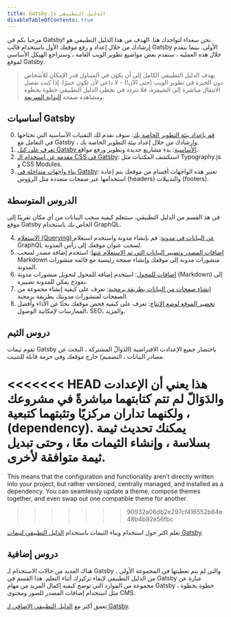 ```yaml
---
title: Gatsby.js الدليل التطبيقي
disableTableOfContents: true
---
```


مرحبا بكم في Gatsby! نحن سعداء لتواجدك هنا. الهدف من هذا الدليل التطبيقي هو إرشادك من خلال إعداد و رفع موقعك الأول باستخدام قالب Gatsby الأولى. بينما نتقدم خلال هذه العملية ، سنقدم بعض مواضيع تطوير الويب العامة ، وسنراجع الهيكل الأساسي لموقع Gatsby.

> يهدف الدليل التطبيقي الكامل إلى أن يكون في المتناول  قدر الإمكان للأشخاص دون الخبرة في تطوير الويب (حتى الآن!) - لا داعي لأن تكون خبيرًا. إذا كنت تفضل الانتقال مباشرة إلى الشيفرة، فلا تتردد في تخطي الدليل التطبيقي خطوة بخطوة ومشاهدة صفحة [البداية السريعة](/docs/quick-start/).

## أساسيات Gatsby

0.  [قم بإعداد بيئة التطوير الخاصة بك](/tutorial/part-zero/): سوف نقدم لك التقنيات الأساسية التي تحتاجها في التعامل مع Gatsby ، وإرشادك من خلال إعداد بيئة التطوير الخاصة بك.
1.  [تعرف على كتل Gatsby الأساسية](/tutorial/part-one/): بدء مشاريع جديدة وتطوير ورفع مواقع.
2.  [مقدمة عن استخدام الـ CSS في Gatsby](/tutorial/part-two/): استكشف المكتبات مثل Typography.js و CSS Modules.
3.  [بناء واجهات متداخلة في Gatsby](/tutorial/part-three/): تعتبر هذه الواجهات أقسام من موقعك يتم إعادة استخدامها عبر صفحات متعددة مثل الرؤوس (headers) والتذييلات (footers).

## الدروس المتوسطة

في هذ القسم من الدليل التطبيقي، ستتعلم كيفية سحب البيانات من أي مكان تقريبًا إلى موقع Gatsby الخاص بك باستخدام GraphQL.

4.  [الاستعلام (Querying) عن البيانات في مدونة](/tutorial/part-four/): قم بإنشاء مدونة واستخدم استعلام GraphQL لسحب عنوان موقعك إلى رأس المدونة.
5.  [إضافات المصدر وتصيير البيانات التي تم الاستعلام عنها](/tutorial/part-five/): استخدم إضافة مصدر لسحب Markdown منشورات مدونة إلى موقعك وإنشاء صفحة رئيسية مع قائمة منشورات المدونة.
6.  [إضافات للمحول](/tutorial/part-six/): استخدم إضافة للمحول لتحويل منشورات مدونة (Markdown) إلى نموذج يمكن للمدونة تصييره.
7.  [إنشاء صفحات من البيانات بطريقة برمجية](/tutorial/part-seven/): تعرف على كيفية إنشاء مجموعة من الصفحات لمنشورات مدونتك بطريقة برمجية.
8.  [تحضير الموقع لوضع الإنتاج](/tutorial/part-eight/):  تعرف على كيفية فحص موقعك بحثًا عن الأداء وأفضل الممارسات لإمكانية الوصول، SEO، والمزيد.

## دروس الثيم

تقوم ثيمات Gatsby باختصار جميع الإعدادت الافتراضية (الدَوَالّ المشتركة ، البحث عن مصادر البيانات ، التصميم) خارج موقعك وفي حزمة قابلة للتثبيت.

<<<<<<< HEAD
هذا يعني أن الإعدادت والدَوَالّ لم تتم كتابتهما مباشرةً في مشروعك ، ولكنهما تداران مركزيًا وتثبتهما كتبعية (dependency). يمكنك تحديث ثيمة بسلاسة ، وإنشاء الثيمات معًا ، وحتى تبديل ثيمة متوافقة لأخرى.
=======
This means that the configuration and functionality aren’t directly written into your project, but rather versioned, centrally managed, and installed as a dependency. You can seamlessly update a theme, compose themes together, and even swap out one compatible theme for another.
>>>>>>> 90932a06db2e297cf416552b84e48b4b82e56fbc

تعلم اكثر حول استخدام وبناء الثيمات باستخدام [الدليل التطبيقي لثيمات Gatsby](/tutorial/theme-tutorials/).

## دروس إضافية

هناك العديد من حالات الاستخدام لـ Gatsby ، والتي لم يتم تغطيتها في المجموعة الأولى من الدليل التطبيقي لإبقاء تركيزك أثناء التعلم. هذا القسم في Gatsby عبارة عن مجموعة من الموارد التي توضح كيفية إكمال المزيد من مهام Gatsby خطوة بخطوة ، مثل استخدام إضافات المصدر للصور ومحتوى CMS.

تعمق أكثر مع [الدليل التطبيقي الإضافي لـ Gatsby](/tutorial/additional-tutorials/).
